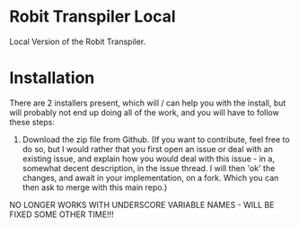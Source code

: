# Robit Transpiler Local
 Local Version of the Robit Transpiler.

# Installation
There are 2 installers present, which will / can help you with the install, but will probably not end up doing all of the work, and you will have to follow these steps:

1. Download the zip file from Github.
(If you want to contribute, feel free to do so, but I would rather that you first open an issue or deal with an existing issue, and explain how you would deal with this issue - in a, somewhat decent description, in the issue thread. I will then 'ok' the changes, and await in your implementation, on a fork. Which you can then ask to merge with this main repo.)


NO LONGER WORKS WITH UNDERSCORE VARIABLE NAMES - WILL BE FIXED SOME OTHER TIME!!!